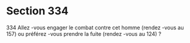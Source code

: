 # Section 334

334
Allez -vous engager le combat contre cet homme (rendez -vous au
157) ou préférez -vous prendre la fuite (rendez -vous au 124) ?